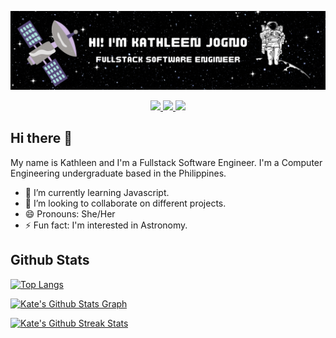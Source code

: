 ![](./assets/Top%20Header.gif)
<p align="center">
    <a href="https://www.linkedin.com/in/kathleen-jogno/">
        <img src="https://img.shields.io/static/v1?label=|&message=Linkedin&color=blue&style=for-the-badge&logo=linkedin&logo-color=white"/>
    </a>
    <a href="https://twitter.com/redkathh">
        <img src="https://img.shields.io/twitter/follow/redkathh?label=Twitter&logo=twitter&style=for-the-badge&color=blue"/>
    </a>
    <img src="https://komarev.com/ghpvc/?username=redKath&color=blue&style=for-the-badge"/>
</p>

## Hi there 👋

My name is Kathleen and I'm a Fullstack Software Engineer. I'm a Computer Engineering undergraduate based in the Philippines.

- 🌱 I’m currently learning Javascript.
- 👯 I’m looking to collaborate on different projects.
- 😄 Pronouns: She/Her
- ⚡ Fun fact: I'm interested in Astronomy.

## Github Stats
[![Top Langs](https://github-readme-stats.vercel.app/api/top-langs/?username=redKath&theme=tokyonight&layout=compact)](https://github.com/rahulkarda/readme-components)

[![Kate's Github Stats Graph](https://github-profile-summary-cards.vercel.app/api/cards/profile-details?username=redKath&theme=tokyonight&hide_border=true)](https://github.com/rahulkarda/readme-components)

[![Kate's Github Streak Stats](https://github-readme-streak-stats.herokuapp.com/?user=redKath&theme=tokyonight)](https://github.com/rahulkarda/readme-components)
<!--
**redKath/redKath** is a ✨ _special_ ✨ repository because its `README.md` (this file) appears on your GitHub profile.

Here are some ideas to get you started:

- 🔭 I’m currently working on ...
- 🌱 I’m currently learning ...
- 👯 I’m looking to collaborate on ...
- 🤔 I’m looking for help with ...
- 💬 Ask me about ...
- 📫 How to reach me: ...
- 😄 Pronouns: ...
- ⚡ Fun fact: ...
-->
